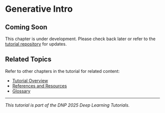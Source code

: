 # Generative Intro

## Coming Soon

This chapter is under development. Please check back later or refer to the [tutorial repository](https://github.com/ai4eic/DNP2025-tutorials) for updates.

## Related Topics

Refer to other chapters in the tutorial for related content:
- [Tutorial Overview](01-overview.md)
- [References and Resources](19-references.md)
- [Glossary](20-glossary.md)

---

*This tutorial is part of the DNP 2025 Deep Learning Tutorials.*


